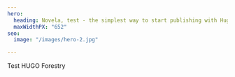 ```yaml
---
hero:
  heading: Novela, test - the simplest way to start publishing with Hugo and Forestry.
  maxWidthPX: "652"
seo:
  image: "/images/hero-2.jpg"

---
```

Test HUGO Forestry